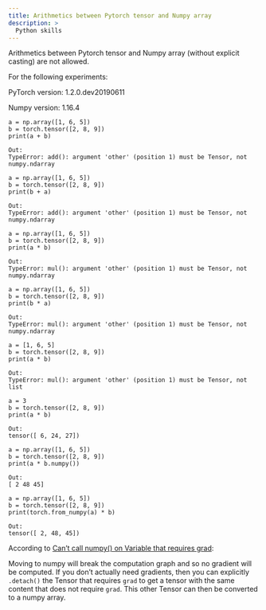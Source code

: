 ```yaml
---
title: Arithmetics between Pytorch tensor and Numpy array
description: >
  Python skills
---
```


Arithmetics between Pytorch tensor and Numpy array (without explicit casting) are not allowed.

For the following experiments:

PyTorch version: 1.2.0.dev20190611

Numpy version: 1.16.4


```
a = np.array([1, 6, 5])
b = torch.tensor([2, 8, 9])
print(a + b)

Out:
TypeError: add(): argument 'other' (position 1) must be Tensor, not numpy.ndarray
```

```
a = np.array([1, 6, 5])
b = torch.tensor([2, 8, 9])
print(b + a)

Out:
TypeError: add(): argument 'other' (position 1) must be Tensor, not numpy.ndarray
```


```
a = np.array([1, 6, 5])
b = torch.tensor([2, 8, 9])
print(a * b)

Out:
TypeError: mul(): argument 'other' (position 1) must be Tensor, not numpy.ndarray
```

```
a = np.array([1, 6, 5])
b = torch.tensor([2, 8, 9])
print(b * a)

Out:
TypeError: mul(): argument 'other' (position 1) must be Tensor, not numpy.ndarray
```

```
a = [1, 6, 5]
b = torch.tensor([2, 8, 9])
print(a * b)

Out:
TypeError: mul(): argument 'other' (position 1) must be Tensor, not list
```

```
a = 3
b = torch.tensor([2, 8, 9])
print(a * b)

Out:
tensor([ 6, 24, 27])
```

```
a = np.array([1, 6, 5])
b = torch.tensor([2, 8, 9])
print(a * b.numpy())

Out:
[ 2 48 45]
```

```
a = np.array([1, 6, 5])
b = torch.tensor([2, 8, 9])
print(torch.from_numpy(a) * b)

Out:
tensor([ 2, 48, 45])
```

According to [Can’t call numpy() on Variable that requires grad](https://discuss.pytorch.org/t/cant-call-numpy-on-variable-that-requires-grad/20763):

Moving to numpy will break the computation graph and so no gradient will be computed. If you don’t actually need gradients, then you can explicitly `.detach()` the Tensor that requires `grad` to get a tensor with the same content that does not require `grad`. This other Tensor can then be converted to a numpy array.


